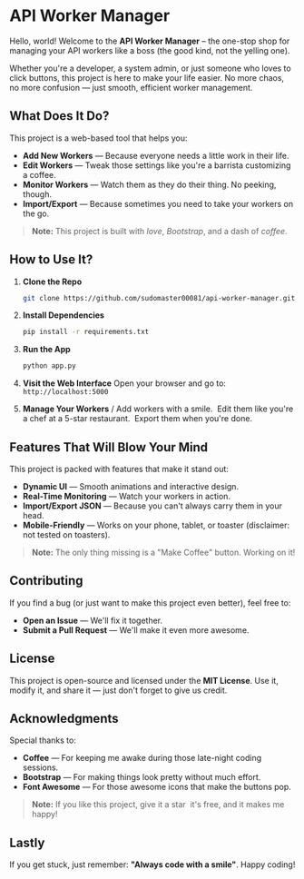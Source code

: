 # API Worker Manager

Hello, world! Welcome to the **API Worker Manager** – the one-stop shop for managing your API workers like a boss (the good kind, not the yelling one). <br>

Whether you're a developer, a system admin, or just someone who loves to click buttons, this project is here to make your life easier. No more chaos, no more confusion — just smooth, efficient worker management.

## What Does It Do?

This project is a web-based tool that helps you:

-  **Add New Workers** — Because everyone needs a little work in their life.
-  **Edit Workers** — Tweak those settings like you're a barrista customizing a coffee.
-  **Monitor Workers** — Watch them as they do their thing. No peeking, though.
-  **Import/Export** — Because sometimes you need to take your workers on the go.

> **Note:** This project is built with <i>love</i>, <i>Bootstrap</i>, and a dash of <i>coffee</i>.

## How to Use It?

1.  **Clone the Repo**
    ```bash
    git clone https://github.com/sudomaster00081/api-worker-manager.git
    ```

2.  **Install Dependencies**
    ```bash
    pip install -r requirements.txt
    ```

3.  **Run the App**
    ```bash
    python app.py
    ```

4.  **Visit the Web Interface**
    Open your browser and go to:
    ```http://localhost:5000```

5.  **Manage Your Workers**
    /‍ Add workers with a smile.
    ️‍ Edit them like you're a chef at a 5-star restaurant.
    ️‍ Export them when you're done.

## Features That Will Blow Your Mind

This project is packed with features that make it stand out:

-  **Dynamic UI** — Smooth animations and interactive design.
-  **Real-Time Monitoring** — Watch your workers in action.
-  **Import/Export JSON** — Because you can't always carry them in your head.
-  **Mobile-Friendly** — Works on your phone, tablet, or toaster (disclaimer: not tested on toasters).

> **Note:** The only thing missing is a "Make Coffee" button. Working on it!

## Contributing

If you find a bug (or just want to make this project even better), feel free to:

-  **Open an Issue** — We'll fix it together.
-  **Submit a Pull Request** — We'll make it even more awesome.

## License

This project is open-source and licensed under the **MIT License**. Use it, modify it, and share it — just don't forget to give us credit.

## Acknowledgments

Special thanks to:

-  **Coffee** — For keeping me awake during those late-night coding sessions.
-  **Bootstrap** — For making things look pretty without much effort.
-  **Font Awesome** — For those awesome icons that make the buttons pop.

> **Note:** If you like this project, give it a star ️‍ it's free, and it makes me happy!

## Lastly

If you get stuck, just remember: **"Always code with a smile"**. Happy coding! ️‍